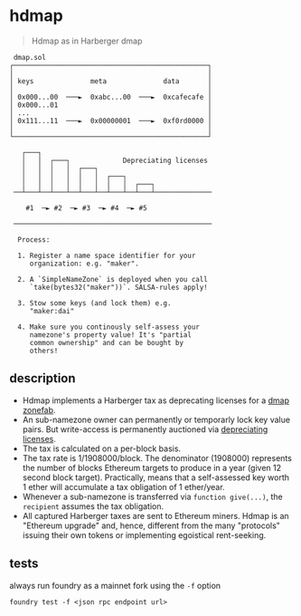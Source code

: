 # hdmap

> Hdmap as in Harberger dmap

```
 dmap.sol
┌────────────────────────────────────────────────┐
│                                                │
│ keys              meta              data       │
│                                                │
│ 0x000...00  ───►  0xabc...00  ───►  0xcafecafe │
│ 0x000...01                                     │
│ ...                                            │
│ 0x111...11  ───►  0x00000001  ───►  0xf0rd0000 │
│                                                │
└────────────────────────────────────────────────┘

   ┌───┐
   │   │  ┌───┐             Depreciating licenses
   │   │  │   │  ┌───┐
   │   │  │   │  │   │  ┌───┐
   │   │  │   │  │   │  │   │  ┌───┐
 ──┴───┴──┴───┴──┴───┴──┴───┴──┴───┴──────────────

    #1  ─► #2  ─► #3  ─► #4  ─► #5

 ─────────────────────────────────────────────────

  Process:

  1. Register a name space identifier for your
     organization: e.g. "maker".

  2. A `SimpleNameZone` is deployed when you call
     `take(bytes32("maker"))`. SALSA-rules apply!

  3. Stow some keys (and lock them) e.g.
     "maker:dai"

  4. Make sure you continously self-assess your
     namezone's property value! It's "partial
     common ownership" and can be bought by
     others!
```

## description

- Hdmap implements a Harberger tax as deprecating licenses for a
  [dmap](https://github.com/dapphub/dmap)
  [zonefab](https://github.com/dmfxyz/zonefab).
- An sub-namezone owner can permanently or temporarly lock key value pairs.
  But write-access is permanently auctioned via [depreciating
  licenses](https://anthonyleezhang.github.io/pdfs/dl.pdf).
- The tax is calculated on a per-block basis.
- The tax rate is 1/1908000/block. The denominator (1908000) represents the
  number of blocks Ethereum targets to produce in a year (given 12 second block
  target). Practically, means that a self-assessed key worth 1 ether will
  accumulate a tax obligation of 1 ether/year.
- Whenever a sub-namezone is transferred via `function give(...)`, the
  `recipient` assumes the tax obligation.
- All captured Harberger taxes are sent to Ethereum miners. Hdmap is an
  "Ethereum upgrade" and, hence, different from the many "protocols" issuing
  their own tokens or implementing egoistical rent-seeking.

## tests

always run foundry as a mainnet fork using the `-f` option

```shell
foundry test -f <json rpc endpoint url>
```
